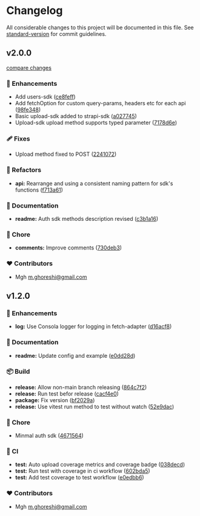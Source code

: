 
# Changelog

All considerable changes to this project will be documented in this file. See [standard-version](https://github.com/conventional-changelog/standard-version) for commit guidelines.


## v2.0.0

[compare changes](https://github.com/mohammadGh/strapi-js/compare/v1.2.0...v2.0.0)

### 🚀 Enhancements

- Add users-sdk ([ce8feff](https://github.com/mohammadGh/strapi-js/commit/ce8feff))
- Add fetchOption for custom query-params, headers etc for each api ([98fe348](https://github.com/mohammadGh/strapi-js/commit/98fe348))
- Basic upload-sdk added to strapi-sdk ([a027745](https://github.com/mohammadGh/strapi-js/commit/a027745))
- Upload-sdk upload method supports typed parameter ([7178d6e](https://github.com/mohammadGh/strapi-js/commit/7178d6e))

### 🩹 Fixes

- Upload method fixed to POST ([2241072](https://github.com/mohammadGh/strapi-js/commit/2241072))

### 💅 Refactors

- **api:** Rearrange and using a consistent naming pattern for sdk's functions ([f713a61](https://github.com/mohammadGh/strapi-js/commit/f713a61))

### 📖 Documentation

- **readme:** Auth sdk methods description revised ([c3b1a16](https://github.com/mohammadGh/strapi-js/commit/c3b1a16))

### 🏡 Chore

- **comments:** Improve comments ([730deb3](https://github.com/mohammadGh/strapi-js/commit/730deb3))

### ❤️ Contributors

- Mgh <m.ghoreshi@gmail.com>

## v1.2.0


### 🚀 Enhancements

- **log:** Use Consola logger for logging in fetch-adapter ([d16acf8](https://github.com/mohammadGh/strapi-js/commit/d16acf8))

### 📖 Documentation

- **readme:** Update config and example ([e0dd28d](https://github.com/mohammadGh/strapi-js/commit/e0dd28d))

### 📦 Build

- **release:** Allow non-main branch releasing ([864c7f2](https://github.com/mohammadGh/strapi-js/commit/864c7f2))
- **release:** Run test befor release ([cacf4e0](https://github.com/mohammadGh/strapi-js/commit/cacf4e0))
- **package:** Fix version ([bf2029a](https://github.com/mohammadGh/strapi-js/commit/bf2029a))
- **release:** Use vitest run method to test without watch ([52e9dac](https://github.com/mohammadGh/strapi-js/commit/52e9dac))

### 🏡 Chore

- Minmal auth sdk ([4671564](https://github.com/mohammadGh/strapi-js/commit/4671564))

### 🤖 CI

- **test:** Auto upload coverage metrics and coverage badge ([038decd](https://github.com/mohammadGh/strapi-js/commit/038decd))
- **test:** Run test with coverage in ci workflow ([602bda5](https://github.com/mohammadGh/strapi-js/commit/602bda5))
- **test:** Add test coverage to test workflow ([e0edbb6](https://github.com/mohammadGh/strapi-js/commit/e0edbb6))

### ❤️ Contributors

- Mgh <m.ghoreshi@gmail.com>

